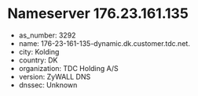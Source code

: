 # Nameserver 176.23.161.135

* as_number: 3292
* name: 176-23-161-135-dynamic.dk.customer.tdc.net.
* city: Kolding
* country: DK
* organization: TDC Holding A/S
* version: ZyWALL DNS
* dnssec: Unknown
